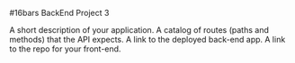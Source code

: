 #16bars BackEnd
Project 3

A short description of your application.
A catalog of routes (paths and methods) that the API expects.
A link to the deployed back-end app.
A link to the repo for your front-end.

